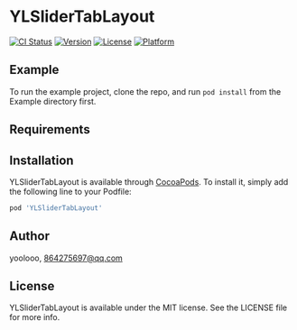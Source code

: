 # YLSliderTabLayout

[![CI Status](https://img.shields.io/travis/yoolooo/YLSliderTabLayout.svg?style=flat)](https://travis-ci.org/yoolooo/YLSliderTabLayout)
[![Version](https://img.shields.io/cocoapods/v/YLSliderTabLayout.svg?style=flat)](https://cocoapods.org/pods/YLSliderTabLayout)
[![License](https://img.shields.io/cocoapods/l/YLSliderTabLayout.svg?style=flat)](https://cocoapods.org/pods/YLSliderTabLayout)
[![Platform](https://img.shields.io/cocoapods/p/YLSliderTabLayout.svg?style=flat)](https://cocoapods.org/pods/YLSliderTabLayout)

## Example

To run the example project, clone the repo, and run `pod install` from the Example directory first.

## Requirements

## Installation

YLSliderTabLayout is available through [CocoaPods](https://cocoapods.org). To install
it, simply add the following line to your Podfile:

```ruby
pod 'YLSliderTabLayout'
```

## Author

yoolooo, 864275697@qq.com

## License

YLSliderTabLayout is available under the MIT license. See the LICENSE file for more info.
